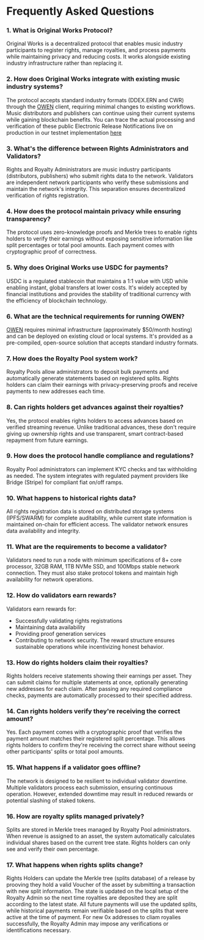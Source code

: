 # Frequently Asked Questions

### 1. What is Original Works Protocol?
Original Works is a decentralized protocol that enables music industry participants to register rights, manage royalties, and process payments while maintaining privacy and reducing costs. It works alongside existing industry infrastructure rather than replacing it.

### 2. How does Original Works integrate with existing music industry systems?
The protocol accepts standard industry formats (DDEX.ERN and CWR) through the [OWEN](https://docs.original.works/original-works/4.1-owen-client/what-is-owen) client, requiring minimal changes to existing workflows. Music distributors and publishers can continue using their current systems while gaining blockchain benefits.
You can trace the actual processing and verification of these public Electronic Release Notifications live on production in our testnet implementation [here](https://holesky.etherscan.io/address/0x09A5a916b7a37C035E268A9EefCD182cC9cA51E3)

### 3. What's the difference between Rights Administrators and Validators?
Rights and Royalty Administrators are music industry participants (distributors, publishers) who submit rights data to the network. Validators are independent network participants who verify these submissions and maintain the network's integrity. This separation ensures decentralized verification of rights registration.

### 4. How does the protocol maintain privacy while ensuring transparency?
The protocol uses zero-knowledge proofs and Merkle trees to enable rights holders to verify their earnings without exposing sensitive information like split percentages or total pool amounts. Each payment comes with cryptographic proof of correctness.

### 5. Why does Original Works use USDC for payments?
USDC is a regulated stablecoin that maintains a 1:1 value with USD while enabling instant, global transfers at lower costs. It's widely accepted by financial institutions and provides the stability of traditional currency with the efficiency of blockchain technology.

### 6. What are the technical requirements for running OWEN?
[OWEN](https://docs.original.works/original-works/4.1-owen-client/what-is-owen) requires minimal infrastructure (approximately $50/month hosting) and can be deployed on existing cloud or local systems. It's provided as a pre-compiled, open-source solution that accepts standard industry formats.

### 7. How does the Royalty Pool system work?
Royalty Pools allow administrators to deposit bulk payments and automatically generate statements based on registered splits. Rights holders can claim their earnings with privacy-preserving proofs and receive payments to new addresses each time.

### 8. Can rights holders get advances against their royalties?
Yes, the protocol enables rights holders to access advances based on verified streaming revenue. Unlike traditional advances, these don't require giving up ownership rights and use transparent, smart contract-based repayment from future earnings.

### 9. How does the protocol handle compliance and regulations?
Royalty Pool administrators can implement KYC checks and tax withholding as needed. The system integrates with regulated payment providers like Bridge (Stripe) for compliant fiat on/off ramps.

### 10. What happens to historical rights data?
All rights registration data is stored on distributed storage systems (IPFS/SWARM) for complete auditability, while current state information is maintained on-chain for efficient access. The validator network ensures data availability and integrity.

### 11. What are the requirements to become a validator?
Validators need to run a node with minimum specifications of 8+ core processor, 32GB RAM, 1TB NVMe SSD, and 100Mbps stable network connection. They must also stake protocol tokens and maintain high availability for network operations.

### 12. How do validators earn rewards?
Validators earn rewards for:

- Successfully validating rights registrations
- Maintaining data availability
- Providing proof generation services
- Contributing to network security. The reward structure ensures sustainable operations while incentivizing honest behavior.

### 13. How do rights holders claim their royalties?
Rights holders receive statements showing their earnings per asset. They can submit claims for multiple statements at once, optionally generating new addresses for each claim. After passing any required compliance checks, payments are automatically processed to their specified address.

### 14. Can rights holders verify they're receiving the correct amount?
Yes. Each payment comes with a cryptographic proof that verifies the payment amount matches their registered split percentage. This allows rights holders to confirm they're receiving the correct share without seeing other participants' splits or total pool amounts.

### 15. What happens if a validator goes offline?
The network is designed to be resilient to individual validator downtime. Multiple validators process each submission, ensuring continuous operation. However, extended downtime may result in reduced rewards or potential slashing of staked tokens.

### 16. How are royalty splits managed privately?
Splits are stored in Merkle trees managed by Royalty Pool administrators. When revenue is assigned to an asset, the system automatically calculates individual shares based on the current tree state. Rights holders can only see and verify their own percentage.

### 17. What happens when rights splits change?
Rights Holders can update the Merkle tree (splits database) of a release by prooving they hold a valid Voucher of the asset by submitting a transaction with new split information. The state is updated on the local setup of the Royalty Admin so the next time royalties are deposited they are split according to the latest state. All future payments will use the updated splits, while historical payments remain verifiable based on the splits that were active at the time of payment. For new 0x addresses to cliam royalies successfully, the Royalty Admin may impose any verifications or identifications necessary.

